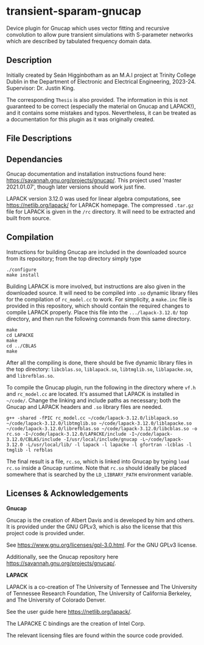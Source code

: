 # transient-sparam-gnucap
Device plugin for Gnucap which uses vector fitting and recursive convolution to allow pure transient simulations with S-parameter networks which are described by tabulated frequency domain data.

## Description
Initially created by Seán Higginbotham as an M.A.I project at Trinity College Dublin in the Department of Electronic and Electrical Engineering, 2023-24. Supervisor: Dr. Justin King.

The corresponding ```Thesis``` is also provided. The information in this is not guaranteed to be correct (especially the material on Gnucap and LAPACK!), and it contains some mistakes and typos. Nevertheless, it can be treated as a documentation for this plugin as it was originally created.

## File Descriptions

## Dependancies
Gnucap documentation and installation instructions found here: <https://savannah.gnu.org/projects/gnucap/>.
This project used 'master 2021.01.07', though later versions should work just fine.

LAPACK version 3.12.0 was used for linear algebra computations, see <https://netlib.org/lapack/> for LAPACK homepage. The  compressed ```.tar.gz``` file for LAPACK is given in the ```/rc``` directory. It will need to be extracted and built from source.

## Compilation
Instructions for building Gnucap are included in the downloaded source from its repository; from the top directory simply type
```
./configure
make install
```
Building LAPACK is more involved, but instructions are also given in the downloaded source. It will need to be compiled into ```.so``` dynamic library files for the compilation of ```rc_model.cc``` to work.
For simplicity, a ```make.inc``` file is provided in this repository, which should contain the required changes to compile LAPACK properly. Place this file into the ```.../lapack-3.12.0/``` top directory, and then run the following commands from this same directory.
```
make
cd LAPACKE
make
cd ../CBLAS
make
```
After all the compiling is done, there should be five dynamic library files in the top directory: ```libcblas.so```, ```liblapack.so```, ```libtmglib.so```, ```liblapacke.so```, and ```librefblas.so```.

To compile the Gnucap plugin, run the following in the directory where  ```vf.h``` and  ```rc_model.cc``` are located. It's assumed that LAPACK is installed in  ```~/code/```. Change the linking and include paths as necessary; both the Gnucap and LAPACK headers and  ```.so``` library files are needed.
```
g++ -shared -fPIC rc_model.cc ~/code/lapack-3.12.0/liblapack.so ~/code/lapack-3.12.0/libtmglib.so ~/code/lapack-3.12.0/liblapacke.so ~/code/lapack-3.12.0/librefblas.so ~/code/lapack-3.12.0/libcblas.so -o rc.so -I~/code/lapack-3.12.0/LAPACKE/include -I~/code/lapack-3.12.0/CBLAS/include -I/usr/local/include/gnucap -L~/code/lapack-3.12.0 -L/usr/local/lib/ -l lapack -l lapacke -l gfortran -lcblas -l tmglib -l refblas
```
The final result is a file, ```rc.so```, which is linked into Gnucap by typing ```load rc.so``` inside a Gnucap runtime. Note that ```rc.so``` should ideally be placed somewhere that is searched by the ```LD_LIBRARY_PATH``` environment variable.

## Licenses & Acknowledgements

**Gnucap**

Gnucap is the creation of Albert Davis and is developed by him and others. It is provided under
the GNU GPLv3, which is also the license that this project code is provided under.

See https://www.gnu.org/licenses/gpl-3.0.html. For the GNU GPLv3 license.

Additionally, see the Gnucap repository here https://savannah.gnu.org/projects/gnucap/.

**LAPACK**

LAPACK is a co-creation of The University of Tennessee and The University of Tennessee
Research Foundation, The University of California Berkeley, and The University of Colorado
Denver.

See the user guide here https://netlib.org/lapack/.

The LAPACKE C bindings are the creation of Intel Corp.

The relevant licensing files are found within the source code provided.
